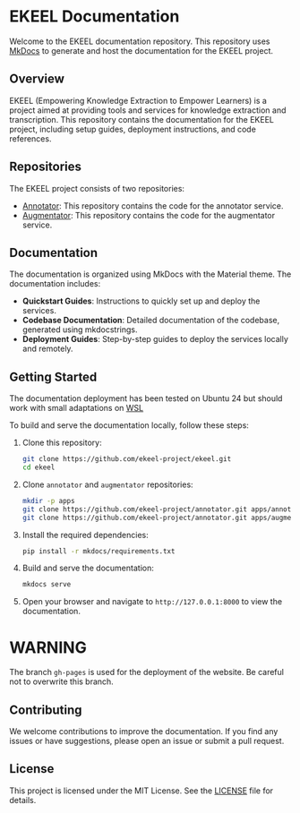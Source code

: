 # EKEEL Documentation

Welcome to the EKEEL documentation repository. This repository uses [MkDocs](https://www.mkdocs.org/) to generate and host the documentation for the EKEEL project.

## Overview

EKEEL (Empowering Knowledge Extraction to Empower Learners) is a project aimed at providing tools and services for knowledge extraction and transcription. This repository contains the documentation for the EKEEL project, including setup guides, deployment instructions, and code references.

## Repositories

The EKEEL project consists of two repositories:

- [Annotator](https://github.com/ekeel-project/annotator): This repository contains the code for the annotator service.
- [Augmentator](https://github.com/ekeel-project/augmentator): This repository contains the code for the augmentator service.

## Documentation

The documentation is organized using MkDocs with the Material theme. The documentation includes:

- **Quickstart Guides**: Instructions to quickly set up and deploy the services.
- **Codebase Documentation**: Detailed documentation of the codebase, generated using mkdocstrings.
- **Deployment Guides**: Step-by-step guides to deploy the services locally and remotely.

## Getting Started

The documentation deployment has been tested on Ubuntu 24 but should work with small adaptations on [WSL](https://learn.microsoft.com/en-us/windows/wsl/about)

To build and serve the documentation locally, follow these steps:

1. Clone this repository:
    ```bash
    git clone https://github.com/ekeel-project/ekeel.git
    cd ekeel
    ```

2. Clone `annotator` and `augmentator` repositories:
    ```bash
    mkdir -p apps
    git clone https://github.com/ekeel-project/annotator.git apps/annotator
    git clone https://github.com/ekeel-project/annotator.git apps/augmentator
    ```

3. Install the required dependencies:
    ```bash
    pip install -r mkdocs/requirements.txt
    ```

4. Build and serve the documentation:
    ```bash
    mkdocs serve
    ```

5. Open your browser and navigate to `http://127.0.0.1:8000` to view the documentation.

# WARNING 

The branch `gh-pages` is used for the deployment of the website. Be careful not to overwrite this branch.

## Contributing

We welcome contributions to improve the documentation. If you find any issues or have suggestions, please open an issue or submit a pull request.

## License

This project is licensed under the MIT License. See the [LICENSE](LICENSE) file for details.
